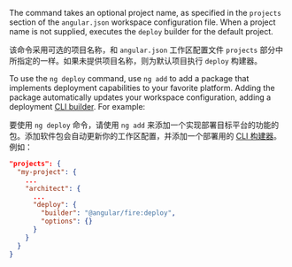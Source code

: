 The command takes an optional project name, as specified in the `projects` section of the `angular.json` workspace configuration file.
When a project name is not supplied, executes the `deploy` builder for the default project.

该命令采用可选的项目名称，和 `angular.json` 工作区配置文件 `projects` 部分中所指定的一样。如果未提供项目名称，则为默认项目执行 `deploy` 构建器。

To use the `ng deploy` command, use `ng add` to add a package that implements deployment capabilities to your favorite platform.
Adding the package automatically updates your workspace configuration, adding a deployment
[CLI builder](guide/cli-builder).
For example:

要使用 `ng deploy` 命令，请使用 `ng add` 来添加一个实现部署目标平台的功能的包。添加软件包会自动更新你的工作区配置，并添加一个部署用的 [CLI 构建器](guide/cli-builder)。例如：

```json
"projects": {
  "my-project": {
    ...
    "architect": {
      ...
      "deploy": {
        "builder": "@angular/fire:deploy",
        "options": {}
      }
    }
  }
}
 ```